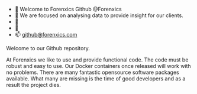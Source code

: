 - 👋 Welcome to Forenxics Github @Forenxics
- 👀 We are focused on analysing data to provide insight for our clients.
- 🌱 
- 💞️ 
- 📫 github@forenxics.com

<!---
Review and edit this file regularly
--->
Welcome to our Github repository.

At Forenxics we like to use and provide functional code. 
The code must be robust and easy to use. Our Docker containers once released will work with no problems.
There are many fantastic opensource software packages available. 
What many are missing is the time of good developers and as a result the project dies.
